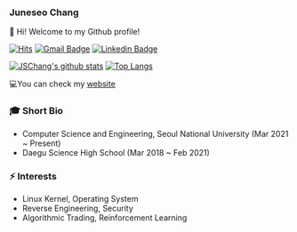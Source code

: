 ### Juneseo Chang

👋 Hi! Welcome to my Github profile!

[![Hits](https://hits.seeyoufarm.com/api/count/incr/badge.svg?url=https%3A%2F%2Fgithub.com%2Fjschang0215)](https://github.com/jschang0215)
[![Gmail Badge](https://img.shields.io/badge/-Gmail-d14836?style=flat-square&logo=Gmail&logoColor=white&link=mailto:jschang0215@snu.ac.kr)](mailto:jschang0215@snu.ac.kr)
[![Linkedin Badge](https://img.shields.io/badge/-LinkedIn-blue?style=flat-square&logo=Linkedin&logoColor=white&link=https://www.linkedin.com/in/juneseo-chang-477670180/)](https://www.linkedin.com/in/juneseo-chang-477670180/)

[![JSChang's github stats](https://github-readme-stats.vercel.app/api?username=jschang0215&show_icons=true&theme=dracula)](https://github.com/jschang0215)
[![Top Langs](https://github-readme-stats.vercel.app/api/top-langs/?username=jschang0215&layout=compact&langs_count=8&theme=dracula)](https://github.com/jschang0215)

💻You can check my [website](https://jschanginfo.netlify.app/)

### 🎓 Short Bio
- Computer Science and Engineering, Seoul National University (Mar 2021 ~ Present)
- Daegu Science High School (Mar 2018 ~ Feb 2021)

### ⚡ Interests
- Linux Kernel, Operating System
- Reverse Engineering, Security
- Algorithmic Trading, Reinforcement Learning
